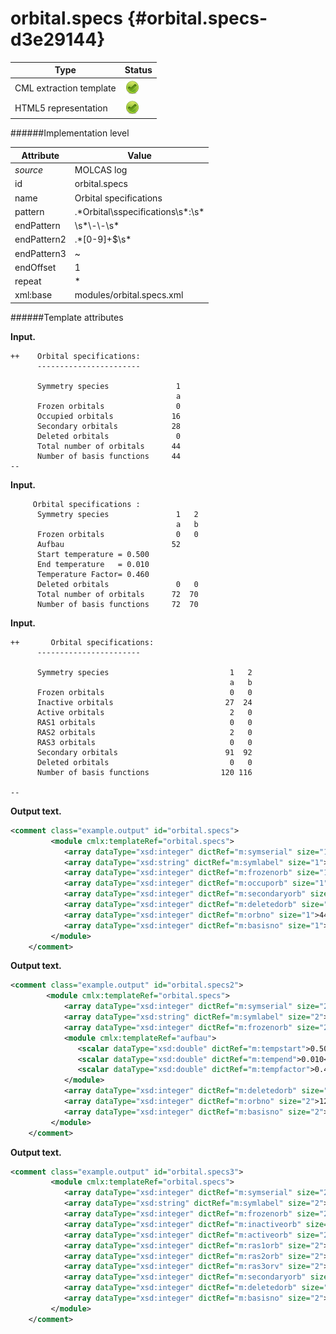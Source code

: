 # orbital.specs {#orbital.specs-d3e29144}


| Type                                                                                                                                                | Status                                                                                                                                              |
|----|----|
| CML extraction template                                                                                                                             | ![](/imgs/Total.png)                                                                                                                                |
| HTML5 representation                                                                                                                                | ![](/imgs/Total.png)                                                                                                                                |

######Implementation level

| Attribute                                                                                                                                           | Value                                                                                                                                               |
|----|----|
| *source*                                                                                                                                            | MOLCAS log                                                                                                                                          |
| id                                                                                                                                                  | orbital.specs                                                                                                                                       |
| name                                                                                                                                                | Orbital specifications                                                                                                                              |
| pattern                                                                                                                                             | .\*Orbital\\sspecifications\\s\*:\\s\*                                                                                                              |
| endPattern                                                                                                                                          | \\s\*\\-\\-\\s\*                                                                                                                                    |
| endPattern2                                                                                                                                         | .\*\[0-9\]+\$\\s\*                                                                                                                                  |
| endPattern3                                                                                                                                         | \~                                                                                                                                                  |
| endOffset                                                                                                                                           | 1                                                                                                                                                   |
| repeat                                                                                                                                              | \*                                                                                                                                                  |
| xml:base                                                                                                                                            | modules/orbital.specs.xml                                                                                                                           |

######Template attributes

**Input.**

    ++    Orbital specifications:
          -----------------------
     
          Symmetry species               1
                                         a
          Frozen orbitals                0
          Occupied orbitals             16
          Secondary orbitals            28
          Deleted orbitals               0
          Total number of orbitals      44
          Number of basis functions     44
    --
        
        

**Input.**

         Orbital specifications :
          Symmetry species               1   2
                                         a   b
          Frozen orbitals                0   0
          Aufbau                        52
          Start temperature = 0.500
          End temperature   = 0.010
          Temperature Factor= 0.460
          Deleted orbitals               0   0
          Total number of orbitals      72  70
          Number of basis functions     72  70
          
        

**Input.**

    ++       Orbital specifications:
          -----------------------

          Symmetry species                           1   2
                                                     a   b
          Frozen orbitals                            0   0
          Inactive orbitals                         27  24
          Active orbitals                            2   0
          RAS1 orbitals                              0   0
          RAS2 orbitals                              2   0
          RAS3 orbitals                              0   0
          Secondary orbitals                        91  92
          Deleted orbitals                           0   0
          Number of basis functions                120 116

    --
        

**Output text.**

```xml
<comment class="example.output" id="orbital.specs">
         <module cmlx:templateRef="orbital.specs">
            <array dataType="xsd:integer" dictRef="m:symserial" size="1">1</array>
            <array dataType="xsd:string" dictRef="m:symlabel" size="1">a</array>
            <array dataType="xsd:integer" dictRef="m:frozenorb" size="1">0</array>
            <array dataType="xsd:integer" dictRef="m:occuporb" size="1">16</array>
            <array dataType="xsd:integer" dictRef="m:secondaryorb" size="1">28</array>
            <array dataType="xsd:integer" dictRef="m:deletedorb" size="1">0</array>
            <array dataType="xsd:integer" dictRef="m:orbno" size="1">44</array>
            <array dataType="xsd:integer" dictRef="m:basisno" size="1">44</array>
         </module>
    </comment>
```

**Output text.**

```xml
<comment class="example.output" id="orbital.specs2">
        <module cmlx:templateRef="orbital.specs">
            <array dataType="xsd:integer" dictRef="m:symserial" size="2">1 2</array>
            <array dataType="xsd:string" dictRef="m:symlabel" size="2">a b</array>
            <array dataType="xsd:integer" dictRef="m:frozenorb" size="2">0 0</array>
            <module cmlx:templateRef="aufbau">
               <scalar dataType="xsd:double" dictRef="m:tempstart">0.500</scalar>
               <scalar dataType="xsd:double" dictRef="m:tempend">0.010</scalar>
               <scalar dataType="xsd:double" dictRef="m:tempfactor">0.460</scalar>
            </module>
            <array dataType="xsd:integer" dictRef="m:deletedorb" size="2">0 0</array>
            <array dataType="xsd:integer" dictRef="m:orbno" size="2">120 116</array>
            <array dataType="xsd:integer" dictRef="m:basisno" size="2">120 116</array>
         </module>
    </comment>
```

**Output text.**

```xml
<comment class="example.output" id="orbital.specs3">
         <module cmlx:templateRef="orbital.specs">
            <array dataType="xsd:integer" dictRef="m:symserial" size="2">1 2</array>
            <array dataType="xsd:string" dictRef="m:symlabel" size="2">a b</array>
            <array dataType="xsd:integer" dictRef="m:frozenorb" size="2">0 0</array>
            <array dataType="xsd:integer" dictRef="m:inactiveorb" size="2">27 24</array>
            <array dataType="xsd:integer" dictRef="m:activeorb" size="2">2 0</array>
            <array dataType="xsd:integer" dictRef="m:ras1orb" size="2">0 0</array>
            <array dataType="xsd:integer" dictRef="m:ras2orb" size="2">2 0</array>
            <array dataType="xsd:integer" dictRef="m:ras3orv" size="2">0 0</array>
            <array dataType="xsd:integer" dictRef="m:secondaryorb" size="2">91 92</array>
            <array dataType="xsd:integer" dictRef="m:deletedorb" size="2">0 0</array>
            <array dataType="xsd:integer" dictRef="m:basisno" size="2">120 116</array>
         </module>    
    </comment>
```
